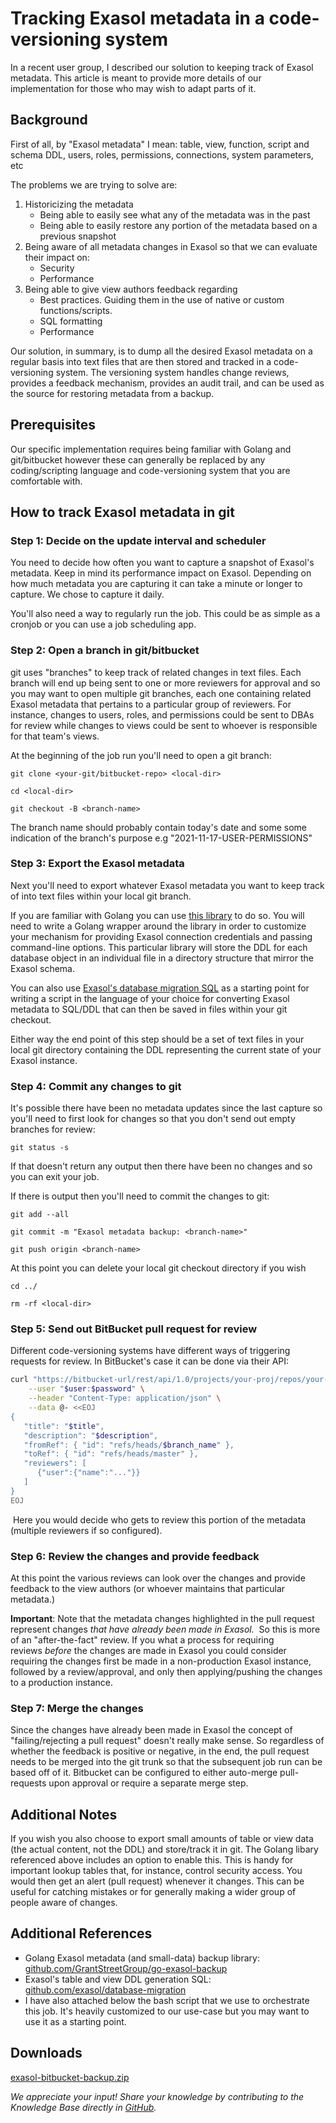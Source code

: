 # Tracking Exasol metadata in a code-versioning system 
In a recent user group, I described our solution to keeping track of Exasol metadata. This article is meant to provide more details of our implementation for those who may wish to adapt parts of it.

## Background

First of all, by "Exasol metadata" I mean: table, view, function, script and schema DDL, users, roles, permissions, connections, system parameters, etc

The problems we are trying to solve are:

1. Historicizing the metadata
	* Being able to easily see what any of the metadata was in the past
	* Being able to easily restore any portion of the metadata based on a previous snapshot
2. Being aware of all metadata changes in Exasol so that we can evaluate their impact on:
	* Security
	* Performance
3. Being able to give view authors feedback regarding
	* Best practices. Guiding them in the use of native or custom functions/scripts.
	* SQL formatting
	* Performance

Our solution, in summary, is to dump all the desired Exasol metadata on a regular basis into text files that are then stored and tracked in a code-versioning system. The versioning system handles change reviews, provides a feedback mechanism, provides an audit trail, and can be used as the source for restoring metadata from a backup. 

## Prerequisites

Our specific implementation requires being familiar with Golang and git/bitbucket however these can generally be replaced by any coding/scripting language and code-versioning system that you are comfortable with.

## How to track Exasol metadata in git

### Step 1: Decide on the update interval and scheduler

You need to decide how often you want to capture a snapshot of Exasol's metadata. Keep in mind its performance impact on Exasol. Depending on how much metadata you are capturing it can take a minute or longer to capture. We chose to capture it daily.

You'll also need a way to regularly run the job. This could be as simple as a cronjob or you can use a job scheduling app.

### Step 2: Open a branch in git/bitbucket

git uses "branches" to keep track of related changes in text files. Each branch will end up being sent to one or more reviewers for approval and so you may want to open multiple git branches, each one containing related Exasol metadata that pertains to a particular group of reviewers. For instance, changes to users, roles, and permissions could be sent to DBAs for review while changes to views could be sent to whoever is responsible for that team's views.

At the beginning of the job run you'll need to open a git branch:

`git clone <your-git/bitbucket-repo> <local-dir>`

`cd <local-dir>`

`git checkout -B <branch-name>`

The branch name should probably contain today's date and some some indication of the branch's purpose e.g "2021-11-17-USER-PERMISSIONS"

### Step 3: Export the Exasol metadata

Next you'll need to export whatever Exasol metadata you want to keep track of into text files within your local git branch. 

If you are familiar with Golang you can use  [this library](https://github.com/GrantStreetGroup/go-exasol-backup) to do so. You will need to write a Golang wrapper around the library in order to customize your mechanism for providing Exasol connection credentials and passing command-line options. This particular library will store the DDL for each database object in an individual file in a directory structure that mirror the Exasol schema. 

You can also use [Exasol's database migration SQL](https://github.com/exasol/database-migration/blob/master/exasol_to_exasol.sql) as a starting point for writing a script in the language of your choice for converting Exasol metadata to SQL/DDL that can then be saved in files within your git checkout.

Either way the end point of this step should be a set of text files in your local git directory containing the DDL representing the current state of your Exasol instance.

### Step 4: Commit any changes to git

It's possible there have been no metadata updates since the last capture so you'll need to first look for changes so that you don't send out empty branches for review:

`git status -s`

If that doesn't return any output then there have been no changes and so you can exit your job.

If there is output then you'll need to commit the changes to git:

`git add --all`

`git commit -m "Exasol metadata backup: <branch-name>"`

`git push origin <branch-name>`

At this point you can delete your local git checkout directory if you wish

`cd ../`

`rm -rf <local-dir>`

### Step 5: Send out BitBucket pull request for review

Different code-versioning systems have different ways of triggering requests for review. In BitBucket's case it can be done via their API:


```bash
curl "https://bitbucket-url/rest/api/1.0/projects/your-proj/repos/your-repo/pull-requests" \
    --user "$user:$password" \
    --header "Content-Type: application/json" \
    --data @- <<EOJ
{
   "title": "$title",
   "description": "$description",
   "fromRef": { "id": "refs/heads/$branch_name" },
   "toRef": { "id": "refs/heads/master" },
   "reviewers": [
      {"user":{"name":"..."}}
   ]
}
EOJ
```
 Here you would decide who gets to review this portion of the metadata (multiple reviewers if so configured).

### Step 6: Review the changes and provide feedback

At this point the various reviews can look over the changes and provide feedback to the view authors (or whoever maintains that particular metadata.)  

**Important**: Note that the metadata changes highlighted in the pull request represent changes *that have already been made in Exasol.*  So this is more of an "after-the-fact" review. If you what a process for requiring reviews *before* the changes are made in Exasol you could consider requiring the changes first be made in a non-production Exasol instance, followed by a review/approval, and only then applying/pushing the changes to a production instance.

### Step 7: Merge the changes

Since the changes have already been made in Exasol the concept of "failing/rejecting a pull request" doesn't really make sense. So regardless of whether the feedback is positive or negative, in the end, the pull request needs to be merged into the git trunk so that the subsequent job run can be based off of it. Bitbucket can be configured to either auto-merge pull-requests upon approval or require a separate merge step. 

## Additional Notes

If you wish you also choose to export small amounts of table or view data (the actual content, not the DDL) and store/track it in git. The Golang libary referenced above includes an option to enable this. This is handy for important lookup tables that, for instance, control security access. You would then get an alert (pull request) whenever it changes. This can be useful for catching mistakes or for generally making a wider group of people aware of changes. 

## Additional References

* Golang Exasol metadata (and small-data) backup library: [github.com/GrantStreetGroup/go-exasol-backup](https://github.com/GrantStreetGroup/go-exasol-backup)
* Exasol's table and view DDL generation SQL: [github.com/exasol/database-migration](https://github.com/exasol/database-migration/blob/master/exasol_to_exasol.sql)
* I have also attached below the bash script that we use to orchestrate this job. It's heavily customized to our use-case but you may want to use it as a starting point.

## Downloads
[exasol-bitbucket-backup.zip](https://github.com/exasol/Public-Knowledgebase/files/9928339/exasol-bitbucket-backup.zip)

*We appreciate your input! Share your knowledge by contributing to the Knowledge Base directly in [GitHub](https://github.com/exasol/public-knowledgebase).* 